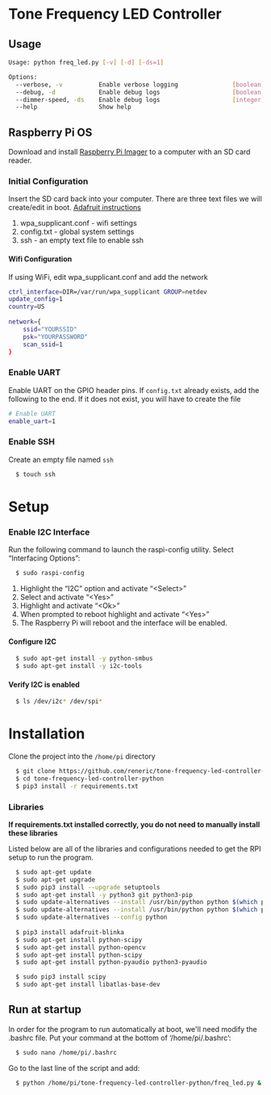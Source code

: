 # Tone Frequency LED Controller


## Usage
```bash
Usage: python freq_led.py [-v] [-d] [-ds=1]

Options:
  --verbose, -v          Enable verbose logging               [boolean]
  --debug, -d            Enable debug logs                    [boolean]
  --dimmer-speed, -ds    Enable debug logs                    [integer]
  --help                 Show help    
```

## Raspberry Pi OS
Download and install [Raspberry Pi Imager](https://www.raspberrypi.org/software/) to a computer with an SD card reader.

### Initial Configuration
Insert the SD card back into your computer. There are three text files we will create/edit in boot. [Adafruit instructions](https://learn.adafruit.com/raspberry-pi-zero-creation/text-file-editing)

1. wpa_supplicant.conf - wifi settings
2. config.txt - global system settings
3. ssh - an empty text file to enable ssh
#### Wifi Configuration
If using WiFi, edit wpa_supplicant.conf and add the network
```bash
ctrl_interface=DIR=/var/run/wpa_supplicant GROUP=netdev
update_config=1
country=US
 
network={
    ssid="YOURSSID"
    psk="YOURPASSWORD"
    scan_ssid=1
}
```
### Enable UART
Enable UART on the GPIO header pins. If `config.txt` already exists, add the following to the end. If it does not exist, you will have to create the file
```bash
# Enable UART
enable_uart=1
```
### Enable SSH
Create an empty file named `ssh`
```bash
  $ touch ssh
```


# Setup
### Enable I2C Interface
Run the following command to launch the raspi-config utility. Select “Interfacing Options”:
```bash
  $ sudo raspi-config
```
1. Highlight the “I2C” option and activate “\<Select\>”
2. Select and activate “\<Yes\>” 
3. Highlight and activate “\<Ok\>” 
4. When prompted to reboot highlight and activate “\<Yes\>” 
5. The Raspberry Pi will reboot and the interface will be enabled.

#### Configure I2C
```bash
  $ sudo apt-get install -y python-smbus
  $ sudo apt-get install -y i2c-tools
```
#### Verify I2C is enabled
```bash
  $ ls /dev/i2c* /dev/spi*
```

# Installation
Clone the project into the `/home/pi` directory
```bash
  $ git clone https://github.com/reneric/tone-frequency-led-controller-python.git
  $ cd tone-frequency-led-controller-python
  $ pip3 install -r requirements.txt
```


### Libraries
**If requirements.txt installed correctly, you do not need to manually install these libraries**

Listed below are all of the libraries and configurations needed to get the RPI setup to run the program.
```bash
  $ sudo apt-get update
  $ sudo apt-get upgrade
  $ sudo pip3 install --upgrade setuptools
  $ sudo apt-get install -y python3 git python3-pip
  $ sudo update-alternatives --install /usr/bin/python python $(which python2) 1
  $ sudo update-alternatives --install /usr/bin/python python $(which python3) 2
  $ sudo update-alternatives --config python
  
  $ pip3 install adafruit-blinka
  $ sudo apt-get install python-scipy
  $ sudo apt-get install python-opencv
  $ sudo apt-get install python-scipy
  $ sudo apt-get install python-pyaudio python3-pyaudio

  $ sudo pip3 install scipy
  $ sudo apt-get install libatlas-base-dev
```

## Run at startup
In order for the program to run automatically at boot, we'll need modify the .bashrc file.
Put your command at the bottom of ‘/home/pi/.bashrc’:
```bash
  $ sudo nano /home/pi/.bashrc
```
Go to the last line of the script and add:
```bash
  $ python /home/pi/tone-frequency-led-controller-python/freq_led.py &
```
